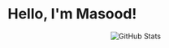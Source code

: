 # Hello, I'm Masood!

<p align="center">
  <img src="https://github-readme-streak-stats.herokuapp.com/?user=abdolian" alt="GitHub Stats" />
</p>
